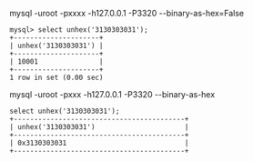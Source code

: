 mysql -uroot -pxxxx -h127.0.0.1 -P3320 --binary-as-hex=False
```
mysql> select unhex('3130303031');
+---------------------+
| unhex('3130303031') |
+---------------------+
| 10001               |
+---------------------+
1 row in set (0.00 sec)
```

mysql -uroot -pxxx -h127.0.0.1 -P3320 --binary-as-hex
```
select unhex('3130303031');
+------------------------------------------+
| unhex('3130303031')                      |
+------------------------------------------+
| 0x3130303031                             |
+------------------------------------------+
```
